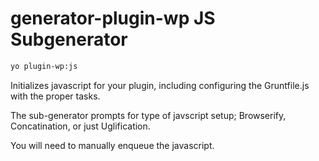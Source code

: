 # generator-plugin-wp JS Subgenerator

```bash
yo plugin-wp:js
```

Initializes javascript for your plugin, including configuring the Gruntfile.js with the proper tasks.

The sub-generator prompts for type of javscript setup; Browserify, Concatination, or just Uglification.

You will need to manually enqueue the javascript.
